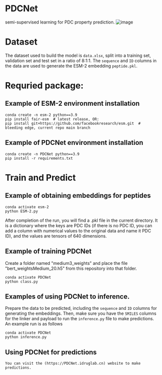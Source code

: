# PDCNet
semi-supervised learning for PDC property prediction.
![image](https://github.com/idrugLab/PDCNet/blob/main/PDCNet.png)
# Dataset
The dataset used to build the model is `data.xlsx`, split into a training set, validation set and test set in a ratio of 8:1:1. The `sequence` and `ID` columns in the data are used to generate the ESM-2 embedding `peptide.pkl`.
# Requried package:
## Example of ESM-2 environment installation
```
conda create -n esm-2 python==3.9
pip install fair-esm  # latest release, OR:
pip install git+https://github.com/facebookresearch/esm.git  # bleeding edge, current repo main branch
 ```
## Example of PDCNet environment installation
```
conda create -n PDCNet python==3.9
pip install -r requirements.txt
```
# Train and Predict
## Example of obtaining embeddings for peptides
```
conda activate esm-2
python ESM-2.py
```
After completion of the run, you will find a .pkl file in the current directory. It is a dictionary where the keys are PDC IDs (if there is no PDC ID, you can add a column with numerical values to the original data and name it PDC ID), and the values are tensors of 640 dimensions.

## Example of training PDCNet
Create a folder named "medium3_weights" and place the file "bert_weightsMedium_20.h5" from this repository into that folder.
```
conda activate PDCNet
python class.py
```

## Examples of using PDCNet to inference.
Prepare the data to be predicted, including the `sequence` and `ID` columns for generating the embeddings. Then, make sure you have the `SMILES` columns for the linker and payload to run the `inference.py` file to make predictions. An example run is as follows
```
conda activate PDCNet
python inference.py
```
## Using PDCNet for predictions
`You can visit the (https://PDCNet.idruglab.cn) website to make predictions.`

